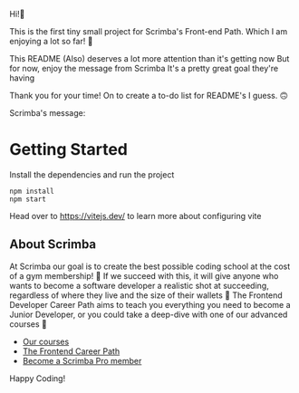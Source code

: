 Hi!👋

This is the first tiny small project for Scrimba's Front-end Path.
Which I am enjoying a lot so far! 💚

This README (Also) deserves a lot more attention than it's getting now
But for now, enjoy the message from Scrimba 
It's a pretty great goal they're having

Thank you for your time! 
On to create a to-do list for README's I guess. 🙃

Scrimba's message: 

# Getting Started
Install the dependencies and run the project
```
npm install
npm start
```

Head over to https://vitejs.dev/ to learn more about configuring vite
## About Scrimba

At Scrimba our goal is to create the best possible coding school at the cost of a gym membership! 💜
If we succeed with this, it will give anyone who wants to become a software developer a realistic shot at succeeding, regardless of where they live and the size of their wallets 🎉
The Frontend Developer Career Path aims to teach you everything you need to become a Junior Developer, or you could take a deep-dive with one of our advanced courses 🚀

- [Our courses](https://scrimba.com/allcourses)
- [The Frontend Career Path](https://scrimba.com/learn/frontend)
- [Become a Scrimba Pro member](https://scrimba.com/pricing)

Happy Coding! 